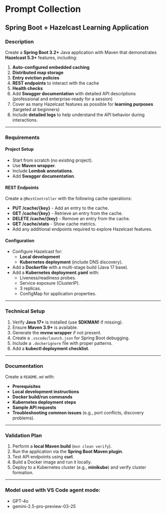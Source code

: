 # Prompt Collection

## Spring Boot + Hazelcast Learning Application

### Description
Create a **Spring Boot 3.2+** Java application with Maven that demonstrates **Hazelcast 5.3+** features, including:

1. **Auto-configured embedded caching**
2. **Distributed map storage**
3. **Entry eviction policies**
4. **REST endpoints** to interact with the cache
5. **Health checks**
6. Add **Swagger documentation** with detailed API descriptions (professional and enterprise-ready for a session)
7. Cover as many Hazelcast features as possible for **learning purposes** (targeted at beginners)
8. Include **detailed logs** to help understand the API behavior during interactions.

---

### Requirements

#### Project Setup
- Start from scratch (no existing project).
- Use **Maven wrapper**.
- Include **Lombok annotations**.
- Add **Swagger documentation**.

#### REST Endpoints
Create a `@RestController` with the following cache operations:
- **PUT /cache/{key}** - Add an entry to the cache.
- **GET /cache/{key}** - Retrieve an entry from the cache.
- **DELETE /cache/{key}** - Remove an entry from the cache.
- **GET /cache/stats** - Show cache metrics.
- Add any additional endpoints required to explore Hazelcast features.

#### Configuration
- Configure Hazelcast for:
  - **Local development**
  - **Kubernetes deployment** (include DNS discovery).
- Add a **Dockerfile** with a multi-stage build (Java 17 base).
- Add a **Kubernetes deployment.yaml** with:
  - Liveness/readiness probes.
  - Service exposure (ClusterIP).
  - 3 replicas.
  - ConfigMap for application properties.

---

### Technical Setup
1. Verify **Java 17+** is installed (use **SDKMAN!** if missing).
2. Ensure **Maven 3.9+** is available.
3. Generate the **mvnw wrapper** if not present.
4. Create a `.vscode/launch.json` for Spring Boot debugging.
5. Include a `.dockerignore` file with proper patterns.
6. Add a **kubectl deployment checklist**.

---

### Documentation
Create a `README.md` with:
- **Prerequisites**
- **Local development instructions**
- **Docker build/run commands**
- **Kubernetes deployment steps**
- **Sample API requests**
- **Troubleshooting common issues** (e.g., port conflicts, discovery problems).

---

### Validation Plan
1. Perform a **local Maven build** (`mvn clean verify`).
2. Run the application via the **Spring Boot Maven plugin**.
3. Test API endpoints using **curl**.
4. Build a Docker image and run it locally.
5. Deploy to a Kubernetes cluster (e.g., **minikube**) and verify cluster formation.

---

### Model used with VS Code agent mode:
* GPT-4o
* gemini-2.5-pro-preview-03-25